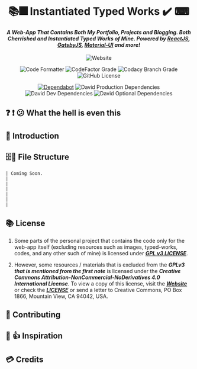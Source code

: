 <h1 align="center"> 📚🎆 Instantiated Typed Works ✔️ ⌨</h1>
<h4 align="center"><i>A Web-App That Contains Both My Portfolio, Projects and Blogging. Both Cherrished and Instantiated Typed Works of Mine. Powered by <a href="https://reactjs.org/">ReactJS</a>, <a href="https://gatsbyjs.org/">GatsbyJS</a>, <a href="https://material-ui.com/">Material-UI</a> and more!</i></h4>

<div align="center">

![Website](https://img.shields.io/website?down_color=red&down_message=ff1744&label=Website%20Status&logo=gatsby&logoColor=white&up_color=brightgreen&up_message=Online&url=https%3A%2F%2Finst-typed.works%2F)

</div>
<div align="center">

![Code Formatter](https://img.shields.io/badge/Code%20Formatter-Prettier-blueviolet?logo=prettier&&logoColor=white)
![CodeFactor Grade](https://img.shields.io/codefactor/grade/github/codexlink/codexlink.github.io/worker-branch?label=CodeFactor%20Code%20Quality&logo=codefactor&logoColor=white)
![Codacy Branch Grade](https://img.shields.io/codacy/grade/cb1d8498bf654fba98104802a2e3eb5c/worker-branch?label=Codacy%20Code%20Quality&logo=codacy&logoColor=White)
![GitHub License](https://img.shields.io/github/license/CodexLink/codexlink.github.io?color=purple&label=Repo%20License)
</div>

<div align="center">

[![Dependabot](https://badgen.net/dependabot/CodexLink/codexlink.github.io?icon=dependabot)](https://badgen.net/dependabot/CodexLink/codexlink.github.io?icon=dependabot)
![David Production Dependencies](https://img.shields.io/david/codexlink/codexlink.github.io?label=Dependencies&logo=npm&logoColor=white)
![David Dev Dependencies](https://img.shields.io/david/dev/codexlink/codexlink.github.io?label=DevDependencies&logo=npm&logoColor=white)
![David Optional Dependencies](https://img.shields.io/david/optional/codexlink/codexlink.github.io?label=OptionalDependencies&logo=npm&logoColor=white)

</div>

## ❓ ❗ 😕 What the hell is even this

## 💁 Introduction

## 🗄📁 File Structure
```
| Coming Soon.
|
|
|
|
|
|
```
## 📚 License
1. Some parts of the personal project that contains the code only for the web-app itself (excluding resources such as images, typed-works, codes, and any other such of mine) is licensed under [***GPL v3 LICENSE***](https://github.com/CodexLink/codexlink.github.io/blob/worker-branch/LICENSE).

2. However, some resources / materials that is excluded from the ***GPLv3 that is mentioned from the first note*** is licensed under the ***Creative Commons Attribution-NonCommercial-NoDerivatives 4.0 International License***. To view a copy of this license, visit the [***Website***](http://creativecommons.org/licenses/by-nc-nd/4.0/) or check the [***LICENSE***](https://github.com/CodexLink/codexlink.github.io/blob/worker-branch/LICENSE) or send a letter to Creative Commons, PO Box 1866, Mountain View, CA 94042, USA.

## 🤝 Contributing

## 🌇 👍 Inspiration

## 💳 Credits

